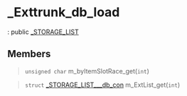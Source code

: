 # _Exttrunk_db_load
: public [_STORAGE_LIST](lua/classes/_STORAGE_LIST.md)
 
## Members
 
> `unsigned char` m_byItemSlotRace_get(`int`)
 
> `struct` [_STORAGE_LIST___db_con](lua/classes/_STORAGE_LIST___db_con.md) m_ExtList_get(`int`)
 
